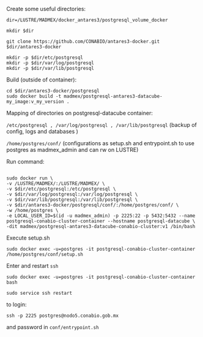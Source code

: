 
Create some useful directories:

```
dir=/LUSTRE/MADMEX/docker_antares3/postgresql_volume_docker

mkdir $dir

git clone https://github.com/CONABIO/antares3-docker.git $dir/antares3-docker

mkdir -p $dir/etc/postgresql
mkdir -p $dir/var/log/postgresql
mkdir -p $dir/var/lib/postgresql
```

Build (outside of container):

```
cd $dir/antares3-docker/postgresql
sudo docker build -t madmex/postgresql-antares3-datacube-my_image:v_my_version .
```

Mapping of directories on postgresql-datacube container:

`/etc/postgresql , /var/log/postgresql , /var/lib/postgresql` (backup of config, logs and databases )


`/home/postgres/conf/` (configurations as setup.sh and entrypoint.sh to use postgres as madmex_admin and can rw on LUSTRE)


Run command:

```

sudo docker run \
-v /LUSTRE/MADMEX/:/LUSTRE/MADMEX/ \
-v $dir/etc/postgresql:/etc/postgresql \
-v $dir/var/log/postgresql:/var/log/postgresql \
-v $dir/var/lib/postgresql:/var/lib/postgresql \
-v $dir/antares3-docker/postgresql/conf/:/home/postgres/conf/ \
-w /home/postgres \
-e LOCAL_USER_ID=$(id -u madmex_admin) -p 2225:22 -p 5432:5432 --name postgresql-conabio-cluster-container --hostname postgresql-datacube \
-dit madmex/postgresql-antares3-datacube-conabio-cluster:v1 /bin/bash
```

Execute setup.sh

`
sudo docker exec -u=postgres -it postgresql-conabio-cluster-container /home/postgres/conf/setup.sh
`

Enter and restart `ssh`

```
sudo docker exec -u=postgres -it postgresql-conabio-cluster-container  bash

sudo service ssh restart
```

to login:

`
ssh -p 2225 postgres@nodo5.conabio.gob.mx
`

and password in `conf/entrypoint.sh` 

